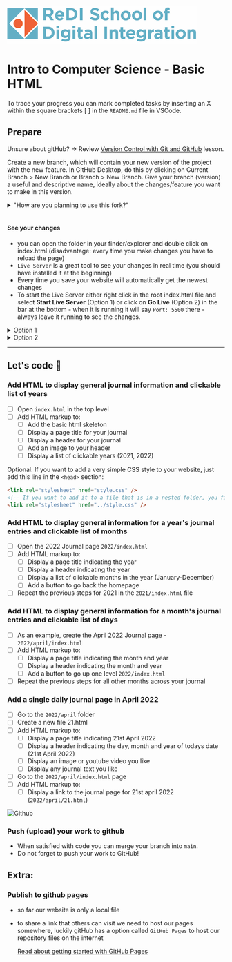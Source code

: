 ![ReDI](images/redi_banner.png)

# Intro to Computer Science - Basic HTML

To trace your progress you can mark completed tasks by inserting an X within the square brackets [ ] in the `README.md` file in VSCode.

## Prepare

Unsure about gitHub?
→ Review [Version Control with Git and GitHub](https://redi-school.github.io/ber-dcp-intro-to-computer-science/docs/git/git_and_github_desktop/) lesson.

Create a new branch, which will contain your new version of the project with the new feature. In GitHub Desktop, do this by clicking on Current Branch > New Branch or Branch > New Branch. Give your branch (version) a useful and descriptive name, ideally about the changes/feature you want to make in this version.

<details>
  <summary>"How are you planning to use this fork?"</summary>
    
  Select "For my own purposes"
  ![clone](images/clone.png)
    → for most of our class activities we will select "For my own purposes" - for contributing to open source projects or projects owned by others, select "To contribute to the parent project"
</details>

<br>

#### See your changes

- you can open the folder in your finder/explorer and double click on index.html (disadvantage: every time you make changes you have to reload the page)
- `Live Server` is a great tool to see your changes in real time (you should have installed it at the beginning)
- Every time you save your website will automatically get the newest changes
- To start the Live Server either right click in the root index.html file and select **Start Live Server** (Option 1) or click on **Go Live** (Option 2) in the bar at the bottom - when it is running it will say `Port: 5500` there - always leave it running to see the changes.

<details>
  <summary>Option 1</summary>
    
  ![liveserver from file](images/liveserver1.png)
</details>
<details>
  <summary>Option 2</summary>
    
  ![liveserver status bar](images/liveserver2.png)
</details>

<hr>

## Let's code 🚀

### Add HTML to display general journal information and clickable list of years

- [ ] Open `index.html` in the top level
- [ ] Add HTML markup to:
  - [ ] Add the basic html skeleton
  - [ ] Display a page title for your journal
  - [ ] Display a header for your journal
  - [ ] Add an image to your header
  - [ ] Display a list of clickable years (2021, 2022)

Optional:
If you want to add a very simple CSS style to your website, just add this line in the `<head>` section:

```html
<link rel="stylesheet" href="style.css" />
<!-- If you want to add it to a file that is in a nested folder, you first need to get up to that level with using `../` -->
<link rel="stylesheet" href="../style.css" />
```

### Add HTML to display general information for a year's journal entries and clickable list of months

- [ ] Open the 2022 Journal page `2022/index.html`
- [ ] Add HTML markup to:
  - [ ] Display a page title indicating the year
  - [ ] Display a header indicating the year
  - [ ] Display a list of clickable months in the year (January-December)
  - [ ] Add a button to go back the homepage
- [ ] Repeat the previous steps for 2021 in the `2021/index.html` file

### Add HTML to display general information for a month's journal entries and clickable list of days

- [ ] As an example, create the April 2022 Journal page - `2022/april/index.html`
- [ ] Add HTML markup to:
  - [ ] Display a page title indicating the month and year
  - [ ] Display a header indicating the month and year
  - [ ] Add a button to go up one level `2022/index.html`
- [ ] Repeat the previous steps for all other months across your journal

### Add a single daily journal page in April 2022

- [ ] Go to the `2022/april` folder
- [ ] Create a new file 21.html
- [ ] Add HTML markup to:
  - [ ] Display a page title indicating 21st April 2022
  - [ ] Display a header indicating the day, month and year of todays date (21st April 2022)
  - [ ] Display an image or youtube video you like
  - [ ] Display any journal text you like
- [ ] Go to the `2022/april/index.html` page
- [ ] Add HTML markup to:
  - [ ] Display a link to the journal page for 21st april 2022 (`2022/april/21.html`)

![Github](https://cdn.iconscout.com/icon/free/png-32/github-1521500-1288242.png)

### Push (upload) your work to github

- When satisfied with code you can merge your branch into `main`.
- Do not forget to push your work to GitHub!

## Extra:

### Publish to github pages

- so far our website is only a local file
- to share a link that others can visit we need to host our pages somewhere, luckily gitHub has a option called `GitHub Pages` to host our repository files on the internet

  [Read about getting started with GitHub Pages](https://docs.github.com/en/pages/getting-started-with-github-pages/creating-a-github-pages-site)
